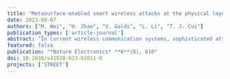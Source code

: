 ```yaml
---
title: "Metasurface-enabled smart wireless attacks at the physical layer"
date: 2023-08-07
authors: ["M. Wei", "H. Zhao", "V. Galdi", "L. Li", "T. J. Cui"]
publication_types: ['article-journal']
abstract: "In current wireless communication systems, sophisticated attack strategies at the physical layer—the electromagnetic wave signals carrying the information—leave traces in the physical environment, which mean such attacks are typically detectable. This may not be the case for future—sixth generation and beyond—wireless networks, whose current vision relies on the concept of smart radio environments, which use metasurfaces to manipulate wave signals in unconventional ways. Here we report metasurface-enabled smart wireless attacks at the physical layer. We illustrate both passive and active operational modes. In the passive mode, an attacker is capable of eavesdropping on the wireless information transfer of a target by controlling the programmable metasurface, without actively radiating any signal. In the active mode, an attacker can eavesdrop as well as falsify the wireless communications by sending deceptive information to the target. In both operational modes, the detectability of the attacker can be minimized. As a proof of concept, we create an attacker prototype working in the Wi-Fi band at around 2.4 GHz, and demonstrate its ability to hack wireless data streams. Our results highlight potential security threats for next-generation wireless networks, and emphasize the need to develop suitable mitigation strategies and specific security protocols at an early stage."
featured: false
publication: "*Nature Electronics* **6**(8), 610"
doi: 10.1038/s41928-023-01011-0
projects: ['STREET']
---
```

